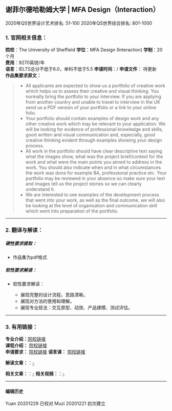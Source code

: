 ## 谢菲尔德哈勒姆大学 | MFA Design（Interaction）

2020年QS世界设计艺术排名: 51-100
2020年QS世界综合排名: 801-1000

### 1. 官网相关信息：

**院校**：The University of Sheffield
**学位**：MFA Design (Interaction)
**学制**：20个月  
**费用**：9270英镑/年  
**语言**：IELTS总分不低于6.0，单科不低于5.5
**申请时间**：/
**申请文件**： 待更新  
**作品集要求原文：**

> - All applicants are expected to show us a portfolio of creative work which helps us to assess their creative and visual thinking. You normally bring the portfolio to your interview. If you are applying from another country and unable to travel to interview in the UK send us a PDF version of your portfolio or a link to your online folio.
> - Your portfolio should contain examples of design work and any other creative work which may be relevant to your application. We will be looking for evidence of professional knowledge and skills, good written and visual communication and, especially, good creative thinking evident through examples showing your design process.
> - All work in the portfolio should have clear descriptive text saying what the images show, what was the project brief/context for the work and what were the main points you aimed to address in the work. You should also indicate when and in what circumstances the work was done for example BA, professional practice etc. Your portfolio may be reviewed in your absence so make sure your text and images tell us the project stories so we can clearly understand it.
> - We are interested to see examples of the development process that went into your work, as well as the final outcome, we will also be looking at the level of organisation and communication skill which went into preparation of the portfolio.


---


### 2. 翻译与解读：

##### 硬性要求提取：
- 作品集为pdf格式


##### 软性要求解读：
- 软性要求解读：

  - 展现完整的设计流程，思路清晰。
  - 展现对方法的使用和理解。
  - 展现专业技法：交互原型、动效、产品建模、测试评估。


---


### 3. 有用链接：

**专业介绍：**[院校链接](https://www.shu.ac.uk/courses/art-and-design/mfa-design-interaction/full-time/2020)  
**课程介绍：** [院校链接](https://www.shu.ac.uk/courses/art-and-design/mfa-design-interaction/full-time/2020)  
**申请要求：** [院校链接](https://www.shu.ac.uk/courses/art-and-design/mfa-design-interaction/full-time/2020)
**语言课：** [院校链接](https://www.shu.ac.uk/about-us/academic-departments/the-tesol-centre)

**解读文章：**：[-]()  

**相关文章：**：[-]()
**相关视频：**：[-]()




---


#### 编辑历史
Yuan 20201229 已校对
Muzi 20201221 初次建立
